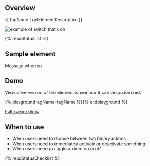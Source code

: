 ## Overview

{{ tagName | getElementDescription }}

<uxdot-example width-adjustment="78px">
  <img src="{{ './switch-overview.svg' | url }}" alt="example of switch that's on">
</uxdot-example>

{% repoStatusList %}

## Sample element

<rh-switch id="sample-switch" aria-describedby="sample-message" accessible-label="Sample switch" checked>
  <div id="sample-message">
    <span data-state="on">Message when on</span>
    <span data-state="off" hidden>Message when off</span>
  </div>
</rh-switch>

## Demo

View a live version of this element to see how it can be customized.

{% playground tagName=tagName %}{% endplayground %}

<rh-cta><a href="{{ './demo/' | url }}">Full screen demo</a></rh-cta>


## When to use

- When users need to choose between two binary actions
- When users need to immediately activate or deactivate something
- When users need to toggle an item on or off


{% repoStatusChecklist %}
